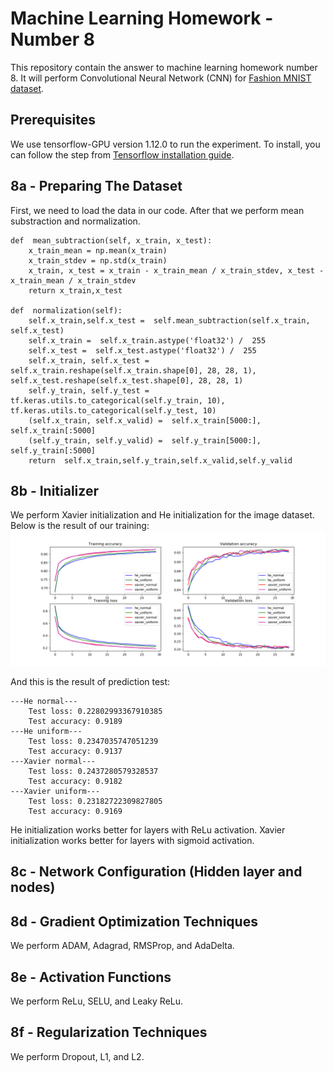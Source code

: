 # Machine Learning Homework - Number 8
This repository contain the answer to machine learning homework number 8. It will perform Convolutional Neural Network (CNN) for [Fashion MNIST dataset](https://github.com/zalandoresearch/fashion-mnist).

## Prerequisites
We use tensorflow-GPU version 1.12.0 to run the experiment. To install, you can follow the step from [Tensorflow installation guide](https://www.tensorflow.org/install/).

## 8a - Preparing The Dataset
First, we need to load the data in our code. After that we perform mean substraction and normalization.

    def  mean_subtraction(self, x_train, x_test):
	    x_train_mean = np.mean(x_train)
	    x_train_stdev = np.std(x_train)
	    x_train, x_test = x_train - x_train_mean / x_train_stdev, x_test - x_train_mean / x_train_stdev
	    return x_train,x_test

	def  normalization(self):
		self.x_train,self.x_test =  self.mean_subtraction(self.x_train, self.x_test)
		self.x_train =  self.x_train.astype('float32') /  255
		self.x_test =  self.x_test.astype('float32') /  255
		self.x_train, self.x_test =  self.x_train.reshape(self.x_train.shape[0], 28, 28, 1), self.x_test.reshape(self.x_test.shape[0], 28, 28, 1)
		self.y_train, self.y_test = tf.keras.utils.to_categorical(self.y_train, 10), tf.keras.utils.to_categorical(self.y_test, 10)
		(self.x_train, self.x_valid) =  self.x_train[5000:], self.x_train[:5000]
		(self.y_train, self.y_valid) =  self.y_train[5000:], self.y_train[:5000]
		return  self.x_train,self.y_train,self.x_valid,self.y_valid

## 8b - Initializer
We perform Xavier initialization and He initialization for the image dataset.
Below is the result of our training:
![He and Xavier Initialization](https://github.com/liz7124/machine-learning-homework/blob/master/assets/images/Result_8b-3.png)

And this is the result of prediction test:

    ---He normal---
        Test loss: 0.22802993367910385
        Test accuracy: 0.9189
    ---He uniform---
        Test loss: 0.2347035747051239
        Test accuracy: 0.9137
    ---Xavier normal---
        Test loss: 0.2437280579328537
        Test accuracy: 0.9182
    ---Xavier uniform---
        Test loss: 0.23182722309827805
        Test accuracy: 0.9169
He initialization works better for layers with ReLu activation.
Xavier initialization works better for layers with sigmoid activation.

## 8c - Network Configuration (Hidden layer and nodes)

## 8d - Gradient Optimization Techniques
We perform ADAM, Adagrad, RMSProp, and AdaDelta.

## 8e - Activation Functions
We perform ReLu, SELU, and Leaky ReLu.

## 8f - Regularization Techniques
We perform Dropout, L1, and L2.